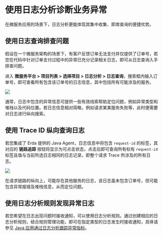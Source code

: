 # 使用日志分析诊断业务异常

在微服务应用的场景下，日志分析更能体现其集中收集、即席查询的便捷优势。

## 使用日志查询排查问题

假设在一个微服务架构的场景下，有客户反馈订单无法支付并仅提供了订单号，若您在代码中针对订单支付过程中的异常已充分记录相关日志，即可从日志查询入手排查问题。

进入 **微服务平台 > 项目列表 > 选择项目 > 日志分析 > 日志查询**，搜索框内输入订单号，即可查看所有包含该订单号的日志信息，其中包括所有可能涉及的服务。

![](https://terminus-paas.oss-cn-hangzhou.aliyuncs.com/paas-doc/2021/08/13/0c9d7be2-ffc2-4351-ae5b-e4075dbb881d.png)

通常，日志中包含的异常信息可提供一些有效线索帮助定位问题，例如异常类型和堆栈以及代码位置。若日志信息相对简略，例如请求某某服务失败等，此时便需要对日志进行纵向搜索。

## 使用 Trace ID 纵向查询日志

若您集成了 Erda 提供的 Java Agent，日志信息中将包含 `request-id` 的标签，其对应的 **链路追踪** 按钮将显示为可点击状态，点击后即可查询所有标有 `request-id` 标签且值与当前所选日志相同的日志记录，即整个请求 Trace 所涉及的所有日志。

![](https://terminus-paas.oss-cn-hangzhou.aliyuncs.com/paas-doc/2021/08/13/0dec9bc6-17eb-498c-8915-9ba5a83d49af.png)

在请求链路的纵向上，可能存在其他服务的日志，该日志虽未包含订单号，但可能包含异常报错及堆栈信息，从而定位问题。

## 使用日志分析规则发现异常日志

若您希望在日志出现问题时接收通知，可以使用日志分析规则。通过创建相应的日志分析规则，结合规则管理功能，即可在指定类型的日志发生时接收通知，具体请参见 [Java 应用通过日志分析跟踪异常指标](../../examples/log/java-log-rule.md)。
